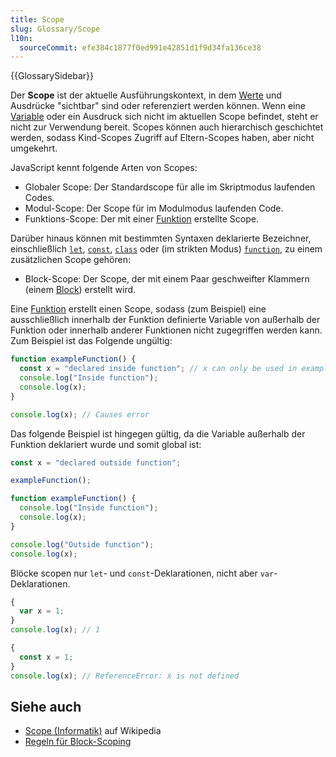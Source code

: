 ```yaml
---
title: Scope
slug: Glossary/Scope
l10n:
  sourceCommit: efe384c1877f0ed991e42851d1f9d34fa136ce38
---
```


{{GlossarySidebar}}

Der **Scope** ist der aktuelle Ausführungskontext, in dem [Werte](/de/docs/Glossary/value) und Ausdrücke "sichtbar" sind oder referenziert werden können. Wenn eine [Variable](/de/docs/Glossary/variable) oder ein Ausdruck sich nicht im aktuellen Scope befindet, steht er nicht zur Verwendung bereit. Scopes können auch hierarchisch geschichtet werden, sodass Kind-Scopes Zugriff auf Eltern-Scopes haben, aber nicht umgekehrt.

JavaScript kennt folgende Arten von Scopes:

- Globaler Scope: Der Standardscope für alle im Skriptmodus laufenden Codes.
- Modul-Scope: Der Scope für im Modulmodus laufenden Code.
- Funktions-Scope: Der mit einer [Funktion](/de/docs/Glossary/function) erstellte Scope.

Darüber hinaus können mit bestimmten Syntaxen deklarierte Bezeichner, einschließlich [`let`](/de/docs/Web/JavaScript/Reference/Statements/let), [`const`](/de/docs/Web/JavaScript/Reference/Statements/const), [`class`](/de/docs/Web/JavaScript/Reference/Statements/class) oder (im strikten Modus) [`function`](/de/docs/Web/JavaScript/Reference/Statements/function), zu einem zusätzlichen Scope gehören:

- Block-Scope: Der Scope, der mit einem Paar geschweifter Klammern (einem [Block](/de/docs/Web/JavaScript/Reference/Statements/block)) erstellt wird.

Eine [Funktion](/de/docs/Glossary/function) erstellt einen Scope, sodass (zum Beispiel) eine ausschließlich innerhalb der Funktion definierte Variable von außerhalb der Funktion oder innerhalb anderer Funktionen nicht zugegriffen werden kann. Zum Beispiel ist das Folgende ungültig:

```js example-bad
function exampleFunction() {
  const x = "declared inside function"; // x can only be used in exampleFunction
  console.log("Inside function");
  console.log(x);
}

console.log(x); // Causes error
```

Das folgende Beispiel ist hingegen gültig, da die Variable außerhalb der Funktion deklariert wurde und somit global ist:

```js example-good
const x = "declared outside function";

exampleFunction();

function exampleFunction() {
  console.log("Inside function");
  console.log(x);
}

console.log("Outside function");
console.log(x);
```

Blöcke scopen nur `let`- und `const`-Deklarationen, nicht aber `var`-Deklarationen.

```js example-good
{
  var x = 1;
}
console.log(x); // 1
```

```js example-bad
{
  const x = 1;
}
console.log(x); // ReferenceError: x is not defined
```

## Siehe auch

- [Scope (Informatik)](<https://en.wikipedia.org/wiki/Scope_(computer_science)>) auf Wikipedia
- [Regeln für Block-Scoping](/de/docs/Web/JavaScript/Reference/Statements/block#block_scoping_rules_with_let_const_class_or_function_declaration_in_strict_mode)
